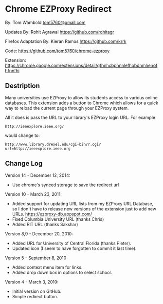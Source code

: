 Chrome EZProxy Redirect
=======================

By: Tom Wambold <tom5760@gmail.com>

Updates By: Rohit Agrawal <https://github.com/rohitagr>

Firefox Adaptation By: Kieran Ramos <https://github.com/krrk>

Code: https://github.com/tom5760/chrome-ezproxy

Extension: https://chrome.google.com/extensions/detail/gfhnhcbpnnnlefhobdnmhenofhfnnfhi

Destription
-----------

Many universities use EZProxy to allow its students access to various online
databases.  This extension adds a button to Chrome which allows for a quick way
to reload the current page through your EZProxy system.

All it does is pass the URL to your library's EZProxy login URL.  For example:

    http://ieeexplore.ieee.org/

would change to:

    http://www.library.drexel.edu/cgi-bin/r.cgi?url=http://ieeexplore.ieee.org

Change Log
----------

Version 14 - December 12, 2014:
* Use chrome's synced storage to save the redirect url

Version 10 - March 23, 2011:
* Added support for updating URL lists from my EZProxy URL Database, so
  I don't have to release new versions of the extension just to add new
  URLs. https://ezproxy-db.appspot.com/
* Fixed Columbia University URL (thanks Chris)
* Added RIT URL (thanks Sakshar)

Version 8,9 - December 20, 2010:
* Added URL for University of Central Florida (thanks Pieter).
* Updated icon (I seem to have forgotten to commit it last time).

Version 5 - September 8, 2010:
* Added context menu item for links.
* Added drop down box in options to select school.

Version 4 - March 3, 2010:
* Initial version on GitHub.
* Simple redirect button.
